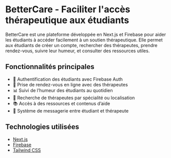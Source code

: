 # BetterCare - Faciliter l'accès thérapeutique aux étudiants

BetterCare est une plateforme développée en Next.js et Firebase pour aider les étudiants à accéder facilement à un soutien thérapeutique. Elle permet aux étudiants de créer un compte, rechercher des thérapeutes, prendre rendez-vous, suivre leur humeur, et consulter des ressources utiles.

## Fonctionnalités principales

- 🔐 Authentification des étudiants avec Firebase Auth
- 📅 Prise de rendez-vous en ligne avec des thérapeutes
- 📊 Suivi de l’humeur des étudiants au quotidien
- 🔎 Recherche de thérapeutes par spécialité ou localisation
- 📚 Accès à des ressources et contenus d’aide
- 📧 Système de messagerie entre étudiant et thérapeute

## Technologies utilisées

- [Next.js](https://nextjs.org/)
- [Firebase](https://firebase.google.com/) 
- [Tailwind CSS](https://tailwindcss.com/)
